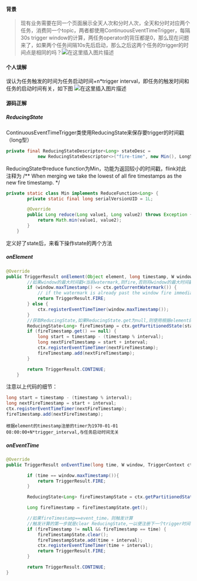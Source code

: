 #### 背景
> 现有业务需要在同一个页面展示全天人次和分时人次，全天和分时对应两个任务，消费同一个topic，两者都使用ContinuousEventTimeTrigger，每隔30s trigger window的计算，两任务operator的背压都是0，那么现在问题来了，如果两个任务间隔10s先后启动，那么之后这两个任务的trigger的时间点是相同的吗？![在这里插入图片描述](https://img-blog.csdnimg.cn/20200908162331123.png?x-oss-process=image/watermark,type_ZmFuZ3poZW5naGVpdGk,shadow_10,text_aHR0cHM6Ly9ibG9nLmNzZG4ubmV0L3UwMTE2MjQxNTc=,size_16,color_FFFFFF,t_70#pic_center)

#### 个人误解
误认为任务触发的时间为任务启动时间+n*trigger interval，即任务的触发时间和任务的启动时间有关，如下图
![在这里插入图片描述](https://img-blog.csdnimg.cn/20200908163711781.png?x-oss-process=image/watermark,type_ZmFuZ3poZW5naGVpdGk,shadow_10,text_aHR0cHM6Ly9ibG9nLmNzZG4ubmV0L3UwMTE2MjQxNTc=,size_16,color_FFFFFF,t_70#pic_center)
#### 源码正解
##### ReducingState
ContinuousEventTimeTrigger类使用ReducingState来保存要trigger的时间戳（long型）
```java
private final ReducingStateDescriptor<Long> stateDesc =
			new ReducingStateDescriptor<>("fire-time", new Min(), LongSerializer.INSTANCE);
```
ReducingState中reduce function为Min，功能为返回较小的时间戳，flink对此注释为
/** When merging we take the lowest of all fire timestamps as the new fire timestamp. */
```java
private static class Min implements ReduceFunction<Long> {
		private static final long serialVersionUID = 1L;

		@Override
		public Long reduce(Long value1, Long value2) throws Exception {
			return Math.min(value1, value2);
		}
	}
```
定义好了state后，来看下操作state的两个方法
##### onElement
```java
@Override
public TriggerResult onElement(Object element, long timestamp, W window, TriggerContext ctx) throws Exception {
        //如果window的最大时间戳<当前watermark,则fire,否则将window的最大时间戳注册为timer
		if (window.maxTimestamp() <= ctx.getCurrentWatermark()) {
			// if the watermark is already past the window fire immediately
			return TriggerResult.FIRE;
		} else {
			ctx.registerEventTimeTimer(window.maxTimestamp());
		}
        //获取ReducingState,如果ReducingState.get为null,则使用根据element的timestamp注册一个timer
		ReducingState<Long> fireTimestamp = ctx.getPartitionedState(stateDesc);
		if (fireTimestamp.get() == null) {
			long start = timestamp - (timestamp % interval);
			long nextFireTimestamp = start + interval;
			ctx.registerEventTimeTimer(nextFireTimestamp);
			fireTimestamp.add(nextFireTimestamp);
		}

		return TriggerResult.CONTINUE;
	}
```
注意以上代码的细节：
```java
long start = timestamp - (timestamp % interval);
long nextFireTimestamp = start + interval;
ctx.registerEventTimeTimer(nextFireTimestamp);
fireTimestamp.add(nextFireTimestamp);
```
`根据element的timestamp注册的timer为1970-01-01 08:00:00+N*trigger_interval,与任务启动时间无关`
##### onEventTime

```java
@Override
public TriggerResult onEventTime(long time, W window, TriggerContext ctx) throws Exception {

		if (time == window.maxTimestamp()){
			return TriggerResult.FIRE;
		}

		ReducingState<Long> fireTimestampState = ctx.getPartitionedState(stateDesc);

		Long fireTimestamp = fireTimestampState.get();

        //如果fireTimestamp==event_time，则触发计算
        //触发计算的第一步就是clear ReducingState,一以便注册下一个trigger时间
		if (fireTimestamp != null && fireTimestamp == time) {
			fireTimestampState.clear();
			fireTimestampState.add(time + interval);
			ctx.registerEventTimeTimer(time + interval);
			return TriggerResult.FIRE;
		}

		return TriggerResult.CONTINUE;
}
```
